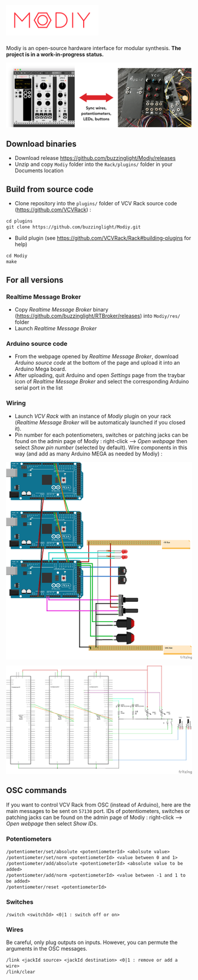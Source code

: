 # <img src="https://github.com/buzzinglight/Modiy/raw/master/res/admin/img/logo_red.png" alt="logo" width="250px"/>
Modiy is an open-source hardware interface for modular synthesis. **The project is in a work-in-progress status.**

![alt text](https://github.com/buzzinglight/Modiy/raw/master/res/arduino/Synchronisation.png "Synchronisation mechanism")

## Download binaries
- Download release https://github.com/buzzinglight/Modiy/releases
- Unzip and copy `Modiy` folder into the `Rack/plugins/` folder in your Documents location

## Build from source code
- Clone repository into the `plugins/` folder of VCV Rack source code (https://github.com/VCVRack) :

```
cd plugins
git clone https://github.com/buzzinglight/Modiy.git
```

- Build plugin (see https://github.com/VCVRack/Rack#building-plugins for help)

```
cd Modiy
make
```

## For all versions
### Realtime Message Broker
- Copy *Realtime Message Broker* binary (https://github.com/buzzinglight/RTBroker/releases) into `Modiy/res/` folder
- Launch *Realtime Message Broker*
### Arduino source code
- From the webpage opened by *Realtime Message Broker*, download *Arduino source code* at the bottom of the page and upload it into an Arduino Mega board.
- After uploading, quit Arduino and open *Settings* page from the traybar icon of *Realtime Message Broker* and select the corresponding Arduino serial port in the list

### Wiring
- Launch *VCV Rack* with an instance of *Modiy* plugin on your rack (*Realtime Message Broker* will be automaticaly launched if you closed it).
- Pin number for each potentiometers, switches or patching jacks can be found on the admin page of Modiy : right-click —> *Open webpage* then select *Show pin number* (selected by default). Wire components in this way (and add as many Arduino MEGA as needed by Modiy) :

![alt text](https://github.com/buzzinglight/Modiy/raw/master/res/arduino/Wiring%20help%20-%20wiring.png "Wiring schematic")


![alt text](https://github.com/buzzinglight/Modiy/raw/master/res/arduino/Wiring%20help%20-%20schematic.png "Electronic schematic")

## OSC commands
If you want to control VCV Rack from OSC (instead of Arduino), here are the main messages to be sent on `57130` port. IDs of potentiometers, switches or patching jacks can be found on the admin page of Modiy : right-click —> *Open webpage* then select *Show IDs*.

### Potentiometers
```
/potentiometer/set/absolute <potentiometerId> <abolsute value>
/potentiometer/set/norm <potentiometerId> <value between 0 and 1>
/potentiometer/add/absolute <potentiometerId> <absolute value to be added>
/potentiometer/add/norm <potentiometerId> <value between -1 and 1 to be added>
/potentiometer/reset <potentiometerId>
```

### Switches
```
/switch <switchId> <0|1 : switch off or on>
```

### Wires
Be careful, only plug outputs on inputs. However, you can permute the arguments in the OSC messages.
```
/link <jackId source> <jackId destination> <0|1 : remove or add a wire>
/link/clear
```

